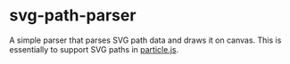 # svg-path-parser

A simple parser that parses SVG path data and draws it on canvas. This is essentially to support SVG paths in [particle.js](https://github.com/karanjitsingh/particle.js).